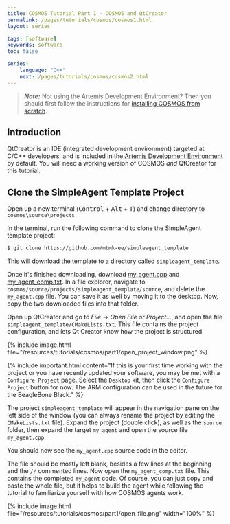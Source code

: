 ```yaml
---
title: COSMOS Tutorial Part 1 - COSMOS and QtCreator
permalink: /pages/tutorials/cosmos/cosmos1.html
layout: series

tags: [software]
keywords: software
toc: false

series:
    language: "C++"
    next: /pages/tutorials/cosmos/cosmos2.html
---
```



> **_Note:_** Not using the Artemis Development Environment? Then you should first follow the instructions for
> [installing COSMOS from scratch]({{site.folder_tutorials_from_scratch}}/cosmos-from-scratch.html).


## Introduction
QtCreator is an IDE (integrated development environment) targeted at C/C++ developers, and is included in the [Artemis Development Environment]({{site.folder_docs_other}}/development-environment.html) by default. You will need a working version of COSMOS _and_ QtCreator for this tutorial.


## Clone the SimpleAgent Template Project



Open up a new terminal (<kbd>Control</kbd> + <kbd>Alt</kbd> + <kbd>T</kbd>) and change directory to `cosmos\source\projects`

In the terminal, run the following command to clone the SimpleAgent template project:

```bash
$ git clone https://github.com/mtmk-ee/simpleagent_template
```

This will download the template to a directory called `simpleagent_template`.

Once it's finished downloading, download [my_agent.cpp](https://drive.google.com/file/d/1E40eVF6pSLT51INIFpW54iTfxFjK4XII/view?usp=sharing) and [my_agent_comp.txt](https://drive.google.com/file/d/1u8WQGUkQj_iIiyGvDv-lUYnf5XyQ4t7Z/view?usp=sharing). In a file explorer, navigate to `cosmos/source/projects/simpleagent_template/source`, and delete the `my_agent.cpp` file. You can save it as well by moving it to the desktop. Now, copy the two downloaded files into that folder.

Open up QtCreator and go to _File_ -> _Open File or Project..._, and open the file `simpleagent_template/CMakeLists.txt`. This file contains the project configuration, and lets Qt Creator know how
the project is structured.

{% include image.html file="/resources/tutorials/cosmos/part1/open_project_window.png" %}


{% include important.html content="If this is your first time working with the project or you have
recently updated your software, you may be met with a `Configure Project` page.
Select the `Desktop` kit, then click the `Configure Project` button for now. The ARM configuration can be used in the future for the BeagleBone Black." %}

The project `simpleagent_template` will appear in the navigation pane on the left side of the window (you can always rename the project by editing the `CMakeLists.txt` file). Expand the project (double click), as well as the `source` folder, then expand the target `my_agent` and open the source file `my_agent.cpp`.

You should now see the `my_agent.cpp` source code in the editor.

The file should be mostly left blank, besides a few lines at the beginning and the `//` commented lines. Now open the `my_agent_comp.txt` file. This contains the completed `my_agent` code. Of course, you can just copy and paste the whole file, but it helps to build the agent while following the tutorial to familiarize yourself with how COSMOS agents work.



{% include image.html file="/resources/tutorials/cosmos/part1/open_file.png" width="100%" %}
